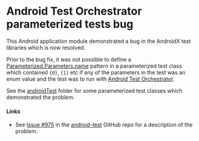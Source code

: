 # Android Test Orchestrator parameterized tests bug

This Android application module demonstrated a bug in the AndroidX test libraries which is now resolved.

Prior to the bug fix, it was not possible to define a [Parameterized.Parameters.name](https://junit.org/junit4/javadoc/4.13/org/junit/runners/Parameterized.Parameters.html#name) pattern
in a parameterized test class which contained `{0}`, `{1}` etc if any of the parameters in the test was an enum value
and the test was to run with [Android Test Orchestrator](https://developer.android.com/training/testing/junit-runner#using-android-test-orchestrator).

See the [androidTest](src/androidTest/java/androidx/test/experiments/app) folder for some parameterized test classes which demonstrated the problem.

#### Links

* See [Issue #975](https://github.com/android/android-test/issues/975) in the [android-test](https://github.com/android/android-test) GitHub repo for a description of the problem.
